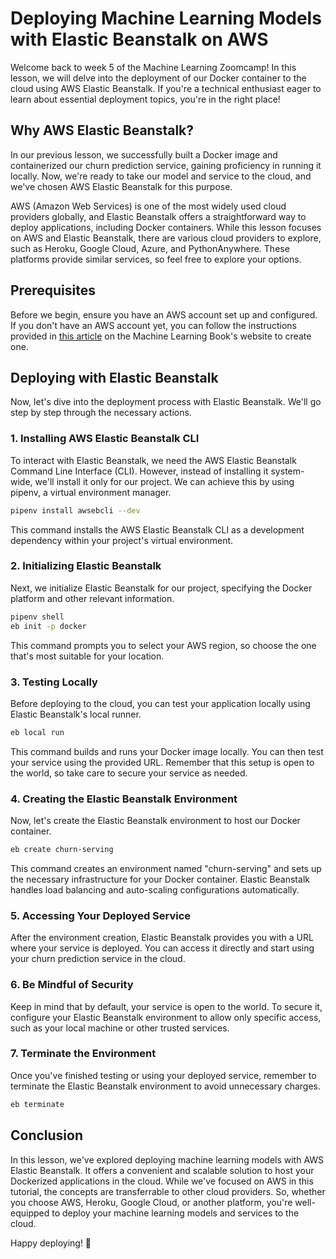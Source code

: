 # Deploying Machine Learning Models with Elastic Beanstalk on AWS

Welcome back to week 5 of the Machine Learning Zoomcamp! In this lesson, we will delve into the deployment of our Docker container to the cloud using AWS Elastic Beanstalk. If you're a technical enthusiast eager to learn about essential deployment topics, you're in the right place!

## Why AWS Elastic Beanstalk?

In our previous lesson, we successfully built a Docker image and containerized our churn prediction service, gaining proficiency in running it locally. Now, we're ready to take our model and service to the cloud, and we've chosen AWS Elastic Beanstalk for this purpose.

AWS (Amazon Web Services) is one of the most widely used cloud providers globally, and Elastic Beanstalk offers a straightforward way to deploy applications, including Docker containers. While this lesson focuses on AWS and Elastic Beanstalk, there are various cloud providers to explore, such as Heroku, Google Cloud, Azure, and PythonAnywhere. These platforms provide similar services, so feel free to explore your options.

## Prerequisites

Before we begin, ensure you have an AWS account set up and configured. If you don't have an AWS account yet, you can follow the instructions provided in [this article](https://machinelearningbook.com/articles/create-aws-account) on the Machine Learning Book's website to create one.

## Deploying with Elastic Beanstalk

Now, let's dive into the deployment process with Elastic Beanstalk. We'll go step by step through the necessary actions.

### 1. Installing AWS Elastic Beanstalk CLI

To interact with Elastic Beanstalk, we need the AWS Elastic Beanstalk Command Line Interface (CLI). However, instead of installing it system-wide, we'll install it only for our project. We can achieve this by using pipenv, a virtual environment manager.

```bash
pipenv install awsebcli --dev
```

This command installs the AWS Elastic Beanstalk CLI as a development dependency within your project's virtual environment.

### 2. Initializing Elastic Beanstalk

Next, we initialize Elastic Beanstalk for our project, specifying the Docker platform and other relevant information.

```bash
pipenv shell
eb init -p docker
```

This command prompts you to select your AWS region, so choose the one that's most suitable for your location.

### 3. Testing Locally

Before deploying to the cloud, you can test your application locally using Elastic Beanstalk's local runner.

```bash
eb local run
```

This command builds and runs your Docker image locally. You can then test your service using the provided URL. Remember that this setup is open to the world, so take care to secure your service as needed.

### 4. Creating the Elastic Beanstalk Environment

Now, let's create the Elastic Beanstalk environment to host our Docker container.

```bash
eb create churn-serving
```

This command creates an environment named "churn-serving" and sets up the necessary infrastructure for your Docker container. Elastic Beanstalk handles load balancing and auto-scaling configurations automatically.

### 5. Accessing Your Deployed Service

After the environment creation, Elastic Beanstalk provides you with a URL where your service is deployed. You can access it directly and start using your churn prediction service in the cloud.

### 6. Be Mindful of Security

Keep in mind that by default, your service is open to the world. To secure it, configure your Elastic Beanstalk environment to allow only specific access, such as your local machine or other trusted services.

### 7. Terminate the Environment

Once you've finished testing or using your deployed service, remember to terminate the Elastic Beanstalk environment to avoid unnecessary charges.

```bash
eb terminate
```

## Conclusion

In this lesson, we've explored deploying machine learning models with AWS Elastic Beanstalk. It offers a convenient and scalable solution to host your Dockerized applications in the cloud. While we've focused on AWS in this tutorial, the concepts are transferrable to other cloud providers. So, whether you choose AWS, Heroku, Google Cloud, or another platform, you're well-equipped to deploy your machine learning models and services to the cloud.

Happy deploying! 🚀